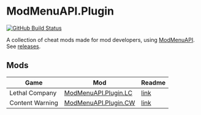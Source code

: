 # ModMenuAPI.Plugin

[![GitHub Build Status](https://img.shields.io/github/actions/workflow/status/Hamunii/ModMenuAPI.Plugin/build.yml?style=for-the-badge&logo=github)](https://github.com/Hamunii/ModMenuAPI.Plugin/blob/main/.github/workflows/build.yml)

A collection of cheat mods made for mod developers, using [ModMenuAPI](https://github.com/Hamunii/ModMenuAPI).  
See [releases](https://github.com/Hamunii/ModMenuAPI.Plugin/releases).

## Mods

| Game | Mod | Readme |
|------|-----|--------|
| Lethal Company | [ModMenuAPI.Plugin.LC](https://github.com/Hamunii/ModMenuAPI.Plugin/releases) | [link](/ModMenuAPI.Plugin/LethalCompany/Thunderstore/LC_README.md) |
| Content Warning | [ModMenuAPI.Plugin.CW](https://github.com/Hamunii/ModMenuAPI.Plugin/releases) | [link](/ModMenuAPI.Plugin/ContentWarning/Thunderstore/CW_README.md) |